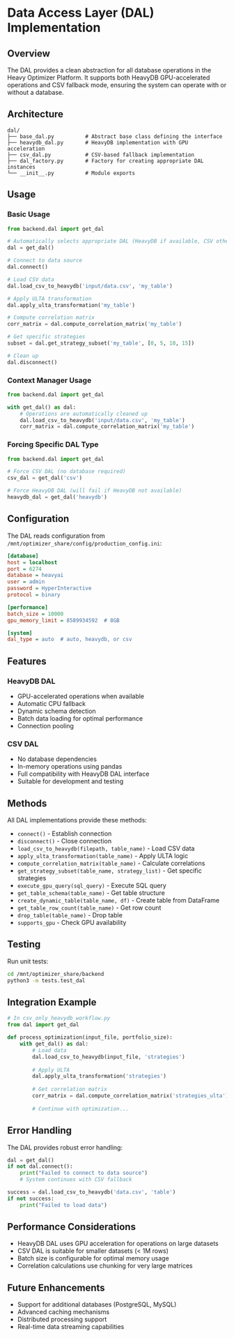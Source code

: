 # Data Access Layer (DAL) Implementation

## Overview

The DAL provides a clean abstraction for all database operations in the Heavy Optimizer Platform. It supports both HeavyDB GPU-accelerated operations and CSV fallback mode, ensuring the system can operate with or without a database.

## Architecture

```
dal/
├── base_dal.py          # Abstract base class defining the interface
├── heavydb_dal.py       # HeavyDB implementation with GPU acceleration
├── csv_dal.py           # CSV-based fallback implementation
├── dal_factory.py       # Factory for creating appropriate DAL instances
└── __init__.py          # Module exports
```

## Usage

### Basic Usage

```python
from backend.dal import get_dal

# Automatically selects appropriate DAL (HeavyDB if available, CSV otherwise)
dal = get_dal()

# Connect to data source
dal.connect()

# Load CSV data
dal.load_csv_to_heavydb('input/data.csv', 'my_table')

# Apply ULTA transformation
dal.apply_ulta_transformation('my_table')

# Compute correlation matrix
corr_matrix = dal.compute_correlation_matrix('my_table')

# Get specific strategies
subset = dal.get_strategy_subset('my_table', [0, 5, 10, 15])

# Clean up
dal.disconnect()
```

### Context Manager Usage

```python
from backend.dal import get_dal

with get_dal() as dal:
    # Operations are automatically cleaned up
    dal.load_csv_to_heavydb('input/data.csv', 'my_table')
    corr_matrix = dal.compute_correlation_matrix('my_table')
```

### Forcing Specific DAL Type

```python
from backend.dal import get_dal

# Force CSV DAL (no database required)
csv_dal = get_dal('csv')

# Force HeavyDB DAL (will fail if HeavyDB not available)
heavydb_dal = get_dal('heavydb')
```

## Configuration

The DAL reads configuration from `/mnt/optimizer_share/config/production_config.ini`:

```ini
[database]
host = localhost
port = 6274
database = heavyai
user = admin
password = HyperInteractive
protocol = binary

[performance]
batch_size = 10000
gpu_memory_limit = 8589934592  # 8GB

[system]
dal_type = auto  # auto, heavydb, or csv
```

## Features

### HeavyDB DAL
- GPU-accelerated operations when available
- Automatic CPU fallback
- Dynamic schema detection
- Batch data loading for optimal performance
- Connection pooling

### CSV DAL
- No database dependencies
- In-memory operations using pandas
- Full compatibility with HeavyDB DAL interface
- Suitable for development and testing

## Methods

All DAL implementations provide these methods:

- `connect()` - Establish connection
- `disconnect()` - Close connection
- `load_csv_to_heavydb(filepath, table_name)` - Load CSV data
- `apply_ulta_transformation(table_name)` - Apply ULTA logic
- `compute_correlation_matrix(table_name)` - Calculate correlations
- `get_strategy_subset(table_name, strategy_list)` - Get specific strategies
- `execute_gpu_query(sql_query)` - Execute SQL query
- `get_table_schema(table_name)` - Get table structure
- `create_dynamic_table(table_name, df)` - Create table from DataFrame
- `get_table_row_count(table_name)` - Get row count
- `drop_table(table_name)` - Drop table
- `supports_gpu` - Check GPU availability

## Testing

Run unit tests:

```bash
cd /mnt/optimizer_share/backend
python3 -m tests.test_dal
```

## Integration Example

```python
# In csv_only_heavydb_workflow.py
from dal import get_dal

def process_optimization(input_file, portfolio_size):
    with get_dal() as dal:
        # Load data
        dal.load_csv_to_heavydb(input_file, 'strategies')
        
        # Apply ULTA
        dal.apply_ulta_transformation('strategies')
        
        # Get correlation matrix
        corr_matrix = dal.compute_correlation_matrix('strategies_ulta')
        
        # Continue with optimization...
```

## Error Handling

The DAL provides robust error handling:

```python
dal = get_dal()
if not dal.connect():
    print("Failed to connect to data source")
    # System continues with CSV fallback

success = dal.load_csv_to_heavydb('data.csv', 'table')
if not success:
    print("Failed to load data")
```

## Performance Considerations

- HeavyDB DAL uses GPU acceleration for operations on large datasets
- CSV DAL is suitable for smaller datasets (< 1M rows)
- Batch size is configurable for optimal memory usage
- Correlation calculations use chunking for very large matrices

## Future Enhancements

- Support for additional databases (PostgreSQL, MySQL)
- Advanced caching mechanisms
- Distributed processing support
- Real-time data streaming capabilities